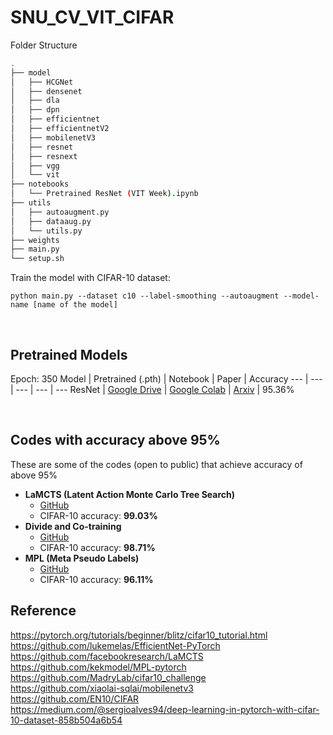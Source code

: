 # SNU_CV_VIT_CIFAR

Folder Structure
```bash
.
├── model
│   ├── HCGNet
│   ├── densenet
│   ├── dla
│   ├── dpn
│   ├── efficientnet
│   ├── efficientnetV2
│   ├── mobilenetV3
│   ├── resnet
│   ├── resnext
│   ├── vgg
│   └── vit
├── notebooks
│   └── Pretrained ResNet (VIT Week).ipynb
├── utils
│   ├── autoaugment.py
│   ├── dataaug.py
│   └── utils.py
├── weights
├── main.py
└── setup.sh           
```

Train the model with CIFAR-10 dataset:
```
python main.py --dataset c10 --label-smoothing --autoaugment --model-name [name of the model]
```

</br>

## Pretrained Models
Epoch: 350
Model | Pretrained (.pth) | Notebook | Paper | Accuracy
--- | --- | --- | --- | ---
ResNet | [Google Drive](https://drive.google.com/file/d/1FNsXhHEpEKiZQFgk8vBppmGIABEYXb88/view?usp=sharing) | [Google Colab](https://colab.research.google.com/drive/1NSBEJSnQ4wgt6_bvPPKlbyxASZcZgfH6?usp=sharing) | [Arxiv](https://arxiv.org/pdf/1512.03385.pdf) | 95.36%

</br>

## Codes with accuracy above 95%

These are some of the codes (open to public) that achieve accuracy of above 95%</br>
* **LaMCTS (Latent Action Monte Carlo Tree Search)**</br>
  * [GitHub](https://github.com/facebookresearch/LaMCTS)</br>
  * CIFAR-10 accuracy: **99.03%**</br>
* **Divide and Co-training**</br>
  * [GitHub](https://github.com/mzhaoshuai/Divide-and-Co-training)</br>
  * CIFAR-10 accuracy: **98.71%**</br>
* **MPL (Meta Pseudo Labels)**</br>
  * [GitHub](https://github.com/kekmodel/MPL-pytorch)</br>
  * CIFAR-10 accuracy: **96.11%**</br>

## Reference
https://pytorch.org/tutorials/beginner/blitz/cifar10_tutorial.html</br>
https://github.com/lukemelas/EfficientNet-PyTorch</br>
https://github.com/facebookresearch/LaMCTS</br>
https://github.com/kekmodel/MPL-pytorch</br>
https://github.com/MadryLab/cifar10_challenge</br>
https://github.com/xiaolai-sqlai/mobilenetv3</br>
https://github.com/EN10/CIFAR</br>
https://medium.com/@sergioalves94/deep-learning-in-pytorch-with-cifar-10-dataset-858b504a6b54</br>
